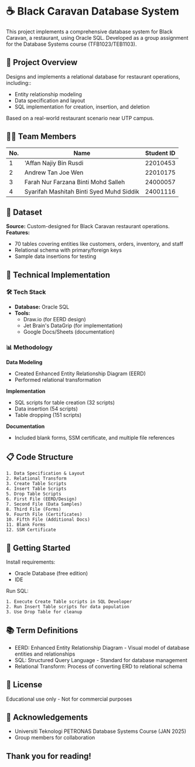 # ☕ Black Caravan Database System

This project implements a comprehensive database system for Black Caravan, a restaurant, using Oracle SQL. Developed as a group assignment for the Database Systems course (TFB1023/TEB1103).

## 📌 Project Overview

Designs and implements a relational database for restaurant operations, including::

- Entity relationship modeling
- Data specification and layout
- SQL implementation for creation, insertion, and deletion

Based on a real-world restaurant scenario near UTP campus.

## 👨‍💻 Team Members

| No. | Name                                     | Student ID |
| --- | ---------------------------------------- | ---------- |
| 1   | 'Affan Najiy Bin Rusdi                   | 22010453   |
| 2   | Andrew Tan Joe Wen                       | 22010175   |
| 3   | Farah Nur Farzana Binti Mohd Salleh      | 24000057   |
| 4   | Syarifah Mashitah Binti Syed Muhd Siddik | 24001116   |

## 📂 Dataset

**Source:** Custom-designed for Black Caravan restaurant operations.
**Features:**

- 70 tables covering entities like customers, orders, inventory, and staff
- Relational schema with primary/foreign keys
- Sample data insertions for testing

## 🔧 Technical Implementation

### 🛠️ Tech Stack

- **Database:** Oracle SQL
- **Tools:**
  - Draw.io (for EERD design)
  - Jet Brain's DataGrip (for implementation)
  - Google Docs/Sheets (documentation)

### 📊 Methodology

**Data Modeling**

- Created Enhanced Entity Relationship Diagram (EERD)
- Performed relational transformation

**Implementation**

- SQL scripts for table creation (32 scripts)
- Data insertion (54 scripts)
- Table dropping (151 scripts)

**Documentation**

- Included blank forms, SSM certificate, and multiple file references

## 📋 Code Structure

```plaintext
1. Data Specification & Layout
2. Relational Transform
3. Create Table Scripts
4. Insert Table Scripts
5. Drop Table Scripts
6. First File (EERD/Design)
7. Second File (Data Samples)
8. Third File (Forms)
9. Fourth File (Certificates)
10. Fifth File (Additional Docs)
11. Blank Forms
12. SSM Certificate
```

## 🚀 Getting Started

Install requirements:

- Oracle Database (free edition)
- IDE

Run SQL:

```plaintext
1. Execute Create Table scripts in SQL Developer
2. Run Insert Table scripts for data population
3. Use Drop Table for cleanup
```

## 📚 Term Definitions

- EERD: Enhanced Entity Relationship Diagram - Visual model of database entities and relationships
- SQL: Structured Query Language - Standard for database management
- Relational Transform: Process of converting ERD to relational schema

## 📜 License

Educational use only - Not for commercial purposes

## 🙏 Acknowledgements

- Universiti Teknologi PETRONAS Database Systems Course (JAN 2025)
- Group members for collaboration

## Thank you for reading!
